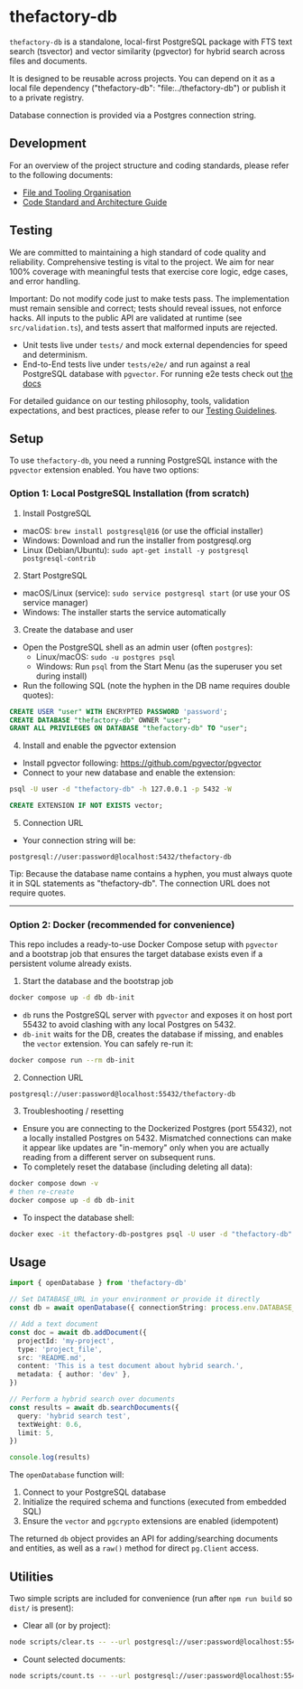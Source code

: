 # thefactory-db

`thefactory-db` is a standalone, local-first PostgreSQL package with FTS text search (tsvector) and vector similarity (pgvector) for hybrid search across files and documents.

It is designed to be reusable across projects. You can depend on it as a local file dependency ("thefactory-db": "file:../thefactory-db") or publish it to a private registry.

Database connection is provided via a Postgres connection string.

## Development

For an overview of the project structure and coding standards, please refer to the following documents:

- [File and Tooling Organisation](docs/FILE_ORGANISATION.md)
- [Code Standard and Architecture Guide](docs/CODE_STANDARD.md)

## Testing

We are committed to maintaining a high standard of code quality and reliability. Comprehensive testing is vital to the project. We aim for near 100% coverage with meaningful tests that exercise core logic, edge cases, and error handling.

Important: Do not modify code just to make tests pass. The implementation must remain sensible and correct; tests should reveal issues, not enforce hacks. All inputs to the public API are validated at runtime (see `src/validation.ts`), and tests assert that malformed inputs are rejected.

- Unit tests live under `tests/` and mock external dependencies for speed and determinism.
- End-to-End tests live under `tests/e2e/` and run against a real PostgreSQL database with `pgvector`. For running e2e tests check out [the docs](docs/TESTING_E2E.md)

For detailed guidance on our testing philosophy, tools, validation expectations, and best practices, please refer to our [Testing Guidelines](docs/TESTING.md).

## Setup

To use `thefactory-db`, you need a running PostgreSQL instance with the `pgvector` extension enabled. You have two options:

### Option 1: Local PostgreSQL Installation (from scratch)

1. Install PostgreSQL

- macOS: `brew install postgresql@16` (or use the official installer)
- Windows: Download and run the installer from postgresql.org
- Linux (Debian/Ubuntu): `sudo apt-get install -y postgresql postgresql-contrib`

2. Start PostgreSQL

- macOS/Linux (service): `sudo service postgresql start` (or use your OS service manager)
- Windows: The installer starts the service automatically

3. Create the database and user

- Open the PostgreSQL shell as an admin user (often `postgres`):
  - Linux/macOS: `sudo -u postgres psql`
  - Windows: Run `psql` from the Start Menu (as the superuser you set during install)
- Run the following SQL (note the hyphen in the DB name requires double quotes):

```sql
CREATE USER "user" WITH ENCRYPTED PASSWORD 'password';
CREATE DATABASE "thefactory-db" OWNER "user";
GRANT ALL PRIVILEGES ON DATABASE "thefactory-db" TO "user";
```

4. Install and enable the pgvector extension

- Install pgvector following: https://github.com/pgvector/pgvector
- Connect to your new database and enable the extension:

```bash
psql -U user -d "thefactory-db" -h 127.0.0.1 -p 5432 -W
```

```sql
CREATE EXTENSION IF NOT EXISTS vector;
```

5. Connection URL

- Your connection string will be:

```
postgresql://user:password@localhost:5432/thefactory-db
```

Tip: Because the database name contains a hyphen, you must always quote it in SQL statements as "thefactory-db". The connection URL does not require quotes.

---

### Option 2: Docker (recommended for convenience)

This repo includes a ready-to-use Docker Compose setup with `pgvector` and a bootstrap job that ensures the target database exists even if a persistent volume already exists.

1. Start the database and the bootstrap job

```bash
docker compose up -d db db-init
```

- `db` runs the PostgreSQL server with `pgvector` and exposes it on host port 55432 to avoid clashing with any local Postgres on 5432.
- `db-init` waits for the DB, creates the database if missing, and enables the `vector` extension. You can safely re-run it:

```bash
docker compose run --rm db-init
```

2. Connection URL

```
postgresql://user:password@localhost:55432/thefactory-db
```

3. Troubleshooting / resetting

- Ensure you are connecting to the Dockerized Postgres (port 55432), not a locally installed Postgres on 5432. Mismatched connections can make it appear like updates are "in-memory" only when you are actually reading from a different server on subsequent runs.
- To completely reset the database (including deleting all data):

```bash
docker compose down -v
# then re-create
docker compose up -d db db-init
```

- To inspect the database shell:

```bash
docker exec -it thefactory-db-postgres psql -U user -d "thefactory-db"
```

## Usage

```typescript
import { openDatabase } from 'thefactory-db'

// Set DATABASE_URL in your environment or provide it directly
const db = await openDatabase({ connectionString: process.env.DATABASE_URL! })

// Add a text document
const doc = await db.addDocument({
  projectId: 'my-project',
  type: 'project_file',
  src: 'README.md',
  content: 'This is a test document about hybrid search.',
  metadata: { author: 'dev' },
})

// Perform a hybrid search over documents
const results = await db.searchDocuments({
  query: 'hybrid search test',
  textWeight: 0.6,
  limit: 5,
})

console.log(results)
```

The `openDatabase` function will:

1. Connect to your PostgreSQL database
2. Initialize the required schema and functions (executed from embedded SQL)
3. Ensure the `vector` and `pgcrypto` extensions are enabled (idempotent)

The returned `db` object provides an API for adding/searching documents and entities, as well as a `raw()` method for direct `pg.Client` access.

## Utilities

Two simple scripts are included for convenience (run after `npm run build` so `dist/` is present):

- Clear all (or by project):

```bash
node scripts/clear.ts -- --url postgresql://user:password@localhost:55432/thefactory-db --p my-project
```

- Count selected documents:

```bash
node scripts/count.ts -- --url postgresql://user:password@localhost:55432/thefactory-db
```
